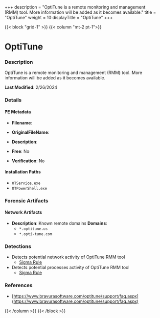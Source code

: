 +++
description = "OptiTune is a remote monitoring and management (RMM) tool. More information will be added as it becomes available."
title = "OptiTune"
weight = 10
displayTitle = "OptiTune"
+++


{{< block "grid-1" >}}
{{< column "mt-2 pt-1">}}

# OptiTune


### Description

OptiTune is a remote monitoring and management (RMM) tool. More information will be added as it becomes available.



**Last Modified**: 2/26/2024

### Details


#### PE Metadata
- **Filename**: 
- **OriginalFileName**: 
- **Description**: 


- **Free**: No

- **Verification**: No




#### Installation Paths
- `OTService.exe`
- `OTPowerShell.exe`

### Forensic Artifacts




#### Network Artifacts
- **Description**: Known remote domains  **Domains**:
    - `*.optitune.us`
    - `*.opti-tune.com`


### Detections
- Detects potential network activity of OptiTune RMM tool
  - [Sigma Rule](https://github.com/magicsword-io/LOLRMM/blob/main/detections/sigma/optitune_network_sigma.yml)
- Detects potential processes activity of OptiTune RMM tool
  - [Sigma Rule](https://github.com/magicsword-io/LOLRMM/blob/main/detections/sigma/optitune_processes_sigma.yml)

### References
- [https://www.bravurasoftware.com/optitune/support/faq.aspx](https://www.bravurasoftware.com/optitune/support/faq.aspx)



{{< /column >}}
{{< /block >}}
